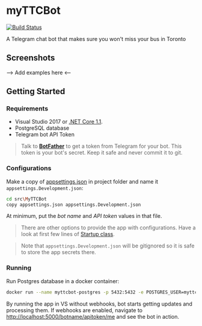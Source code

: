 # myTTCBot

[![Build Status](https://travis-ci.org/pouladpld/myTTCBot.svg?branch=master)](https://travis-ci.org/pouladpld/myTTCBot)

A Telegram chat bot that makes sure you won't miss your bus in Toronto

## Screenshots

--> Add examples here <--

## Getting Started

### Requirements

- Visual Studio 2017 or [.NET Core 1.1](https://www.microsoft.com/net/download/core#/current).
- PostgreSQL database
- Telegram bot API Token

> Talk to **[BotFather](http://t.me/botfather)** to get a token from Telegram for your bot. This token is your bot's secret. Keep it safe and never commit it to git.

### Configurations

Make a copy of [appsettings.json](src/MyTTCBot/appsettings.json) in project folder and name it `appsettings.Development.json`:

```bash
cd src\MyTTCBot
copy appsettings.json appsettings.Development.json
```

At minimum, put the _bot name_ and _API token_ values in that file.

> There are other options to provide the app with configurations. Have a look at first few lines of [Startup class](src/MyTTCBot/Startup.cs).

> Note that `appsettings.Development.json` will be gitignored so it is safe to store the app secrets there.

### Running

Run Postgres database in a docker container:

```bash
docker run --name myttcbot-postgres -p 5432:5432 -e POSTGRES_USER=myttcbot -e POSTGRES_PASSWORD=password -d postgres
```

By running the app in VS without webhooks, bot starts getting updates and processing them. If webhooks are enabled, navigate to [http://localhost:5000/botname/apitoken/me](http://localhost:5000/botname/apitoken/me) and see the bot in action.
